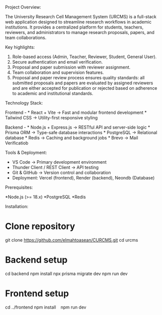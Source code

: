 Project Overview:

   The University Research Cell Management System (URCMS) is a full-stack web application designed to streamline research workflows in academic institutions. It provides a centralized platform for students, teachers, reviewers, and administrators to manage research proposals, papers, and team collaborations.

Key highlights:

   1. Role-based access (Admin, Teacher, Reviewer, Student, General User).
   2. Secure authentication and email verification.
   3. Proposal and paper submission with reviewer assignment.
   4. Team collaboration and supervision features.
   5. Proposal and paper review process ensures quality standards: all submitted proposals and papers are evaluated by assigned reviewers and are either accepted for publication or rejected based on adherence to academic and institutional standards.

Technology Stack:

   Frontend -
    * React + Vite → Fast and modular frontend development
    * Tailwind CSS → Utility-first responsive styling

   Backend -
    * Node.js + Express.js → RESTful API and server-side logic
    * Prisma ORM → Type-safe database interactions
    * PostgreSQL → Relational database
    * Redis → Caching and background jobs
    * Brevo → Mail Verificatiob

Tools & Deployment:

   * VS Code → Primary development environment
   * Thunder Client / REST Client → API testing
   * Git & GitHub → Version control and collaboration
   * Deployment: Vercel (frontend), Render (backend), Neondb (Database)

Prerequisites:

   *Node.js (>= 18.x)
   *PostgreSQL
   *Redis

Installation:

   # Clone repository
   git clone https://github.com/elmahtoasean/CURCMS.git
   cd urcms

   # Backend setup
   cd backend
   npm install
   npx prisma migrate dev
   npm run dev

   # Frontend setup
   cd ../frontend
   npm install
   npm run dev
